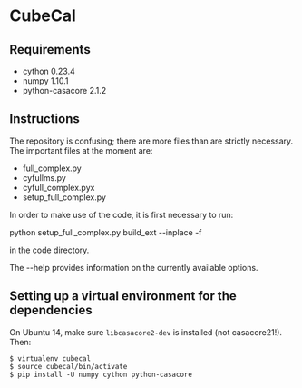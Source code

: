 # CubeCal

## Requirements

* cython 0.23.4
* numpy 1.10.1
* python-casacore 2.1.2

## Instructions

The repository is confusing; there are more files than are strictly necessary.  
The important files at the moment are:

* full_complex.py
* cyfullms.py
* cyfull_complex.pyx
* setup_full_complex.py

In order to make use of the code, it is first necessary to run:  

python setup_full_complex.py build_ext --inplace -f  

in the code directory.

The --help provides information on the currently available options.

## Setting up a virtual environment for the dependencies

On Ubuntu 14, make sure ``libcasacore2-dev`` is installed (not casacore21!). Then:

```
$ virtualenv cubecal
$ source cubecal/bin/activate
$ pip install -U numpy cython python-casacore
```




